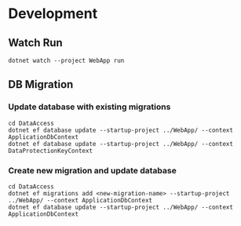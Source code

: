 # Development

## Watch Run
`dotnet watch --project WebApp run`  

## DB Migration
### Update database with existing migrations
`cd DataAccess`  
`dotnet ef database update --startup-project ../WebApp/ --context ApplicationDbContext`  
`dotnet ef database update --startup-project ../WebApp/ --context DataProtectionKeyContext`  

### Create new migration and update database
`cd DataAccess`  
`dotnet ef migrations add <new-migration-name> --startup-project ../WebApp/ --context ApplicationDbContext`  
`dotnet ef database update --startup-project ../WebApp/ --context ApplicationDbContext`  